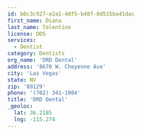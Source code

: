 ```yaml
---
id: b0c3c927-e2a1-4df5-b48f-0d515ba41dac
first_name: Diana
last_name: Tolentino
license: DDS
services:
  - Dentist
category: Dentists
org_name: 'DRD Dental'
address: '8670 W. Cheyenne Ave'
city: 'Las Vegas'
state: NV
zip: '89129'
phone: '(702) 341-1004'
title: 'DRD Dental'
_geoloc:
  lat: 36.2185
  lng: -115.274
---
```

